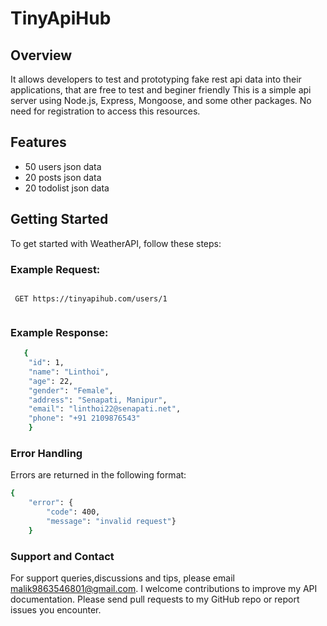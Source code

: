 # TinyApiHub
## Overview
It allows developers to test and prototyping fake rest api data into their applications, that are free to test and beginer friendly
This is a  simple api server using Node.js, Express,  Mongoose, and some other packages. No need for registration to access this resources.

## Features
- 50 users json data
- 20 posts json data
- 20 todolist json data

## Getting Started
To get started with WeatherAPI, follow these steps:

### Example Request:
```

 GET https://tinyapihub.com/users/1
 
 ```

### Example Response:
``` bash
   {
    "id": 1,
    "name": "Linthoi",
    "age": 22,
    "gender": "Female",
    "address": "Senapati, Manipur",
    "email": "linthoi22@senapati.net",
    "phone": "+91 2109876543"
    }
```

### Error Handling
Errors are returned in the following format:
``` bash
{
    "error": {
        "code": 400,
        "message": "invalid request"}
    }
```

### Support and Contact
For support queries,discussions and tips, please email malik9863546801@gmail.com. I welcome contributions to improve my API documentation. Please send pull requests to my GitHub repo or report issues you encounter. 
